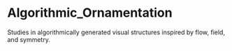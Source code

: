 # Algorithmic_Ornamentation
Studies in algorithmically generated visual structures inspired by flow, field, and symmetry.
